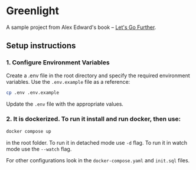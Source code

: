 # Greenlight

A sample project from Alex Edward's book – [Let's Go Further](https://lets-go-further.alexedwards.net).

## Setup instructions

### 1. Configure Environment Variables

Create a .env file in the root directory and specify the required environment variables. Use the `.env.example` file as a reference:

```sh
cp .env .env.example
```

Update the `.env` file with the appropriate values.

### 2. It is dockerized. To run it install and run docker, then use:

```sh
docker compose up
```

in the root folder. To run it in detached mode use `-d` flag. To run it in watch mode use the `--watch` flag.

For other configurations look in the `docker-compose.yaml` and `init.sql` files.
